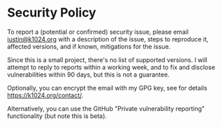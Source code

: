 # Security Policy

To report a (potential or confirmed) security issue, please email
<iustin@k1024.org> with a description of the issue, steps to reproduce
it, affected versions, and if known, mitigations for the issue.

Since this is a small project, there's no list of supported
versions. I will attempt to reply to reports within a working week,
and to fix and disclose vulnerabilities within 90 days, but this is
not a guarantee.

Optionally, you can encrypt the email with my GPG key, see for details
<https://k1024.org/contact/>.

Alternatively, you can use the GitHub "Private vulnerability
reporting" functionality (but note this is beta).
